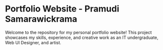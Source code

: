 # Portfolio Website - Pramudi Samarawickrama

Welcome to the repository for my personal portfolio website! This project showcases my skills, experience, and creative work as an IT undergraduate, Web UI Designer, and artist.
